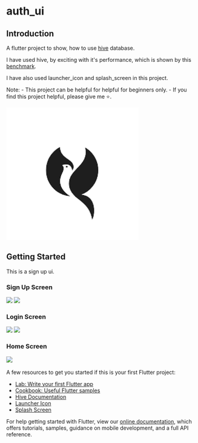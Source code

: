 # auth_ui

## Introduction

A flutter project to show, how to use [hive](https://pub.dev/packages/hive) database.

I have used hive, by exciting with it's performance, which is shown by this [benchmark](https://pub.dev/packages/hive#benchmark).

I have also used launcher_icon and splash_screen in this project.

Note: - This project can be helpful for helpful for beginners only.
      - If you find this project helpful, please give me ⭐.


<img src="https://raw.githubusercontent.com/sharanAmit/auth_ui/master/assets/Screenshots/logo.png" width="350px">

## Getting Started

This is a sign up ui.

<h3> Sign Up Screen </h3>

<div>
<img src="https://raw.githubusercontent.com/sharanAmit/auth_ui/assets/Screenshots/Screenshot_2022-03-31-20-39-16-917.jpeg" width="350px">
<img src="https://raw.githubusercontent.com/sharanAmit/auth_ui/assets/Screenshots/Screenshot_2022-03-31-20-40-20-075.jpeg" width="350px">
</div>

<h3> Login Screen </h3>
<div>
<img src="https://raw.githubusercontent.com/sharanAmit/auth_ui/assets/Screenshots/Screenshot_2022-03-31-20-40-36-507.jpeg" width="350px">
<img src="https://raw.githubusercontent.com/sharanAmit/auth_ui/assets/Screenshots/Screenshot_2022-03-31-20-41-03-628.jpeg" width="350px">
</div>

<h3>Home Screen </h3>
<img src="https://raw.githubusercontent.com/sharanAmit/auth_ui/assets/Screenshots/Screenshot_2022-03-31-20-41-15-010.jpeg" width="350px">

A few resources to get you started if this is your first Flutter project:

- [Lab: Write your first Flutter app](https://flutter.dev/docs/get-started/codelab)
- [Cookbook: Useful Flutter samples](https://flutter.dev/docs/cookbook)
- [Hive Documentation](https://docs.hivedb.dev/)
- [Launcher Icon](https://pub.dev/packages/flutter_launcher_icons)
- [Splash Screen](https://pub.dev/packages/flutter_native_splash)

For help getting started with Flutter, view our
[online documentation](https://flutter.dev/docs), which offers tutorials,
samples, guidance on mobile development, and a full API reference.
